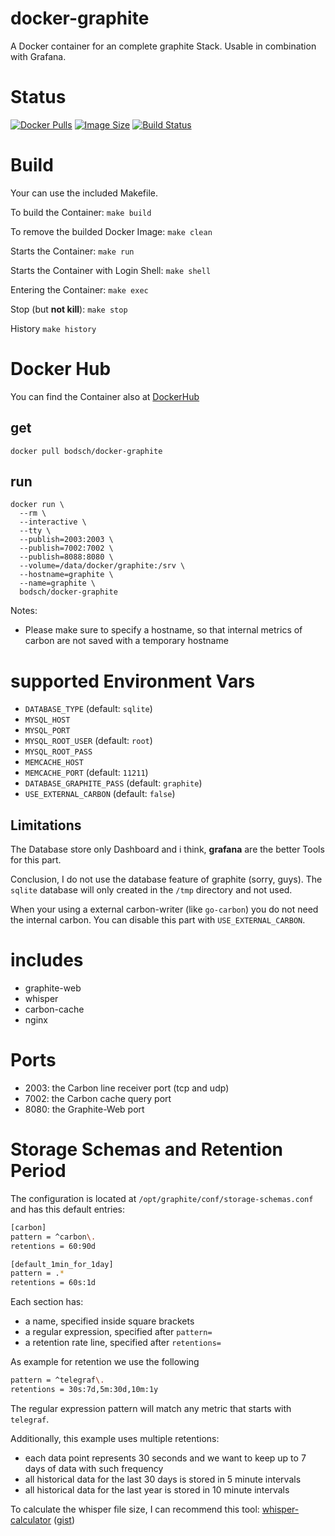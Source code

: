 docker-graphite
=================

A Docker container for an complete graphite Stack. Usable in combination with Grafana.

# Status

[![Docker Pulls](https://img.shields.io/docker/pulls/bodsch/docker-graphite.svg?branch)][hub]
[![Image Size](https://images.microbadger.com/badges/image/bodsch/docker-graphite.svg?branch)][microbadger]
[![Build Status](https://travis-ci.org/bodsch/docker-graphite.svg?branch)][travis]

[hub]: https://hub.docker.com/r/bodsch/docker-graphite/
[microbadger]: https://microbadger.com/images/bodsch/docker-graphite
[travis]: https://travis-ci.org/bodsch/docker-graphite


# Build

Your can use the included Makefile.

To build the Container: `make build`

To remove the builded Docker Image: `make clean`

Starts the Container: `make run`

Starts the Container with Login Shell: `make shell`

Entering the Container: `make exec`

Stop (but **not kill**): `make stop`

History `make history`



# Docker Hub

You can find the Container also at  [DockerHub](https://hub.docker.com/r/bodsch/docker-graphite/)

## get

    docker pull bodsch/docker-graphite

## run

    docker run \
      --rm \
      --interactive \
      --tty \
      --publish=2003:2003 \
      --publish=7002:7002 \
      --publish=8088:8080 \
      --volume=/data/docker/graphite:/srv \
      --hostname=graphite \
      --name=graphite \
      bodsch/docker-graphite

Notes:

* Please make sure to specify a hostname, so that internal metrics of carbon are not saved with a temporary hostname

# supported Environment Vars

- `DATABASE_TYPE` (default: `sqlite`)
- `MYSQL_HOST`
- `MYSQL_PORT`
- `MYSQL_ROOT_USER` (default: `root`)
- `MYSQL_ROOT_PASS`
- `MEMCACHE_HOST`
- `MEMCACHE_PORT` (default: `11211`)
- `DATABASE_GRAPHITE_PASS` (default: `graphite`)
- `USE_EXTERNAL_CARBON` (default: `false`)

## Limitations

The Database store only Dashboard and i think, **grafana** are the better Tools for this part.

Conclusion, I do not use the database feature of graphite (sorry, guys).
The `sqlite` database will only created in the `/tmp` directory and not used.

When your using a external carbon-writer (like `go-carbon`) you do not need the internal carbon.
You can disable this part with `USE_EXTERNAL_CARBON`.


# includes
 - graphite-web
 - whisper
 - carbon-cache
 - nginx


# Ports
 - 2003: the Carbon line receiver port (tcp and udp)
 - 7002: the Carbon cache query port
 - 8080: the Graphite-Web port

# Storage Schemas and Retention Period

The configuration is located at `/opt/graphite/conf/storage-schemas.conf` and has this default entries:

```bash
[carbon]
pattern = ^carbon\.
retentions = 60:90d

[default_1min_for_1day]
pattern = .*
retentions = 60s:1d
```

Each section has:

- a name, specified inside square brackets
- a regular expression, specified after `pattern=`
- a retention rate line, specified after `retentions=`

As example for retention we use the following

```bash
pattern = ^telegraf\.
retentions = 30s:7d,5m:30d,10m:1y
```

The regular expression pattern will match any metric that starts with `telegraf`.

Additionally, this example uses multiple retentions:

- each data point represents 30 seconds and we want to keep up to 7 days of data with such frequency
- all historical data for the last 30 days is stored in 5 minute intervals
- all historical data for the last year is stored in 10 minute intervals

To calculate the whisper file size, I can recommend this tool: [whisper-calculator](https://m30m.github.io/whisper-calculator/)
([gist](https://gist.github.com/jjmaestro/5774063))






